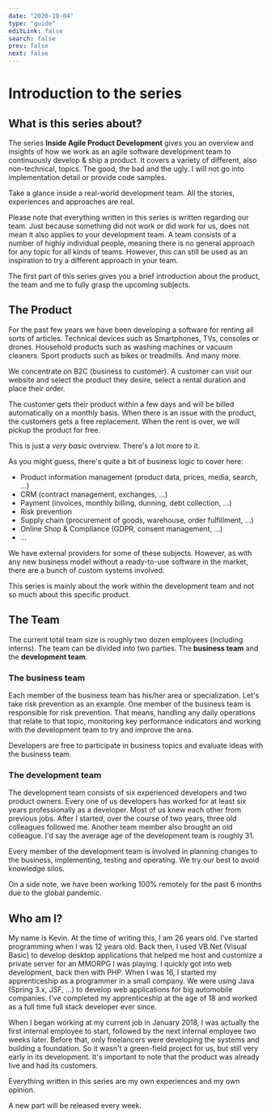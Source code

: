 ```yaml
---
date: "2020-10-04"
type: "guide"
editLink: false
search: false
prev: false
next: false
---
```


# Introduction to the series

## What is this series about?

The series **Inside Agile Product Development** gives you an overview and insights of how we work as an agile software development team to continuously develop & ship a product.
It covers a variety of different, also non-technical, topics.
The good, the bad and the ugly.
I will not go into implementation detail or provide code samples.

Take a glance inside a real-world development team.
All the stories, experiences and approaches are real.

Please note that everything written in this series is written regarding our team.
Just because something did not work or did work for us, does not mean it also applies to your development team.
A team consists of a number of highly individual people, meaning there is no general approach for any topic for all kinds of teams.
However, this can still be used as an inspiration to try a different approach in your team.

The first part of this series gives you a brief introduction about the product, the team and me to fully grasp the upcoming subjects.

## The Product

For the past few years we have been developing a software for renting all sorts of articles. Technical devices such as Smartphones, TVs, consoles or drones.
Household products such as washing machines or vacuum cleaners.
Sport products such as bikes or treadmills. And many more.

We concentrate on B2C (business to customer).
A customer can visit our website and select the product they desire, select a rental duration and place their order.

The customer gets their product within a few days and will be billed automatically on a monthly basis.
When there is an issue with the product, the customers gets a free replacement.
When the rent is over, we will pickup the product for free.

This is just a _very basic_ overview.
There's a lot more to it.

As you might guess, there's quite a bit of business logic to cover here:

- Product information management (product data, prices, media, search, ...)
- CRM (contract management, exchanges, ...)
- Payment (invoices, monthly billing, dunning, debt collection, ...)
- Risk prevention
- Supply chain (procurement of goods, warehouse, order fulfillment, ...)
- Online Shop & Compliance (GDPR, consent management, ...)
- ...

We have external providers for some of these subjects.
However, as with any new business model without a ready-to-use software in the market, there are a bunch of custom systems involved.

This series is mainly about the work within the development team and not so much about this specific product.

## The Team

The current total team size is roughly two dozen employees (including interns).
The team can be divided into two parties.
The **business team** and the **development team**.

### The business team

Each member of the business team has his/her area or specialization.
Let's take risk prevention as an example.
One member of the business team is responsible for risk prevention.
That means, handling any daily operations that relate to that topic, monitoring key performance indicators and working with the development team to try and improve the area.

Developers are free to participate in business topics and evaluate ideas with the business team.

### The development team

The development team consists of six experienced developers and two product owners.
Every one of us developers has worked for at least six years professionally as a developer.
Most of us knew each other from previous jobs.
After I started, over the course of two years, three old colleagues followed me.
Another team member also brought an old colleague.
I'd say the average age of the development team is roughly 31.

Every member of the development team is involved in planning changes to the business, implementing, testing and operating.
We try our best to avoid knowledge silos.

On a side note, we have been working 100% remotely for the past 6 months due to the global pandemic.

## Who am I?

My name is Kevin.
At the time of writing this, I am 26 years old.
I've started programming when I was 12 years old.
Back then, I used VB.Net (Visual Basic) to develop desktop applications that helped me host and customize a private server for an MMORPG I was playing.
I quickly got into web development, back then with PHP.
When I was 16, I started my apprenticeship as a programmer in a small company.
We were using Java (Spring 3.x, JSF, ...) to develop web applications for big automobile companies.
I've completed my apprenticeship at the age of 18 and worked as a full time full stack developer ever since.

When I began working at my current job in January 2018, I was actually the first internal employee to start, followed by the next internal employee two weeks later.
Before that, only freelancers were developing the systems and building a foundation.
So it wasn't a green-field project for us, but still very early in its development.
It's important to note that the product was already live and had its customers.

Everything written in this series are my own experiences and my own opinion.

A new part will be released every week.
